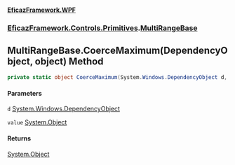 #### [EficazFramework.WPF](EficazFrameworkWPF.md 'EficazFramework WPF')
### [EficazFramework.Controls.Primitives](EficazFrameworkWPF.md#EficazFramework.Controls.Primitives 'EficazFramework.Controls.Primitives').[MultiRangeBase](EficazFramework.Controls.Primitives/MultiRangeBase.md 'EficazFramework.Controls.Primitives.MultiRangeBase')

## MultiRangeBase.CoerceMaximum(DependencyObject, object) Method

```csharp
private static object CoerceMaximum(System.Windows.DependencyObject d, object value);
```
#### Parameters

<a name='EficazFramework.Controls.Primitives.MultiRangeBase.CoerceMaximum(System.Windows.DependencyObject,object).d'></a>

`d` [System.Windows.DependencyObject](https://docs.microsoft.com/en-us/dotnet/api/System.Windows.DependencyObject 'System.Windows.DependencyObject')

<a name='EficazFramework.Controls.Primitives.MultiRangeBase.CoerceMaximum(System.Windows.DependencyObject,object).value'></a>

`value` [System.Object](https://docs.microsoft.com/en-us/dotnet/api/System.Object 'System.Object')

#### Returns
[System.Object](https://docs.microsoft.com/en-us/dotnet/api/System.Object 'System.Object')
